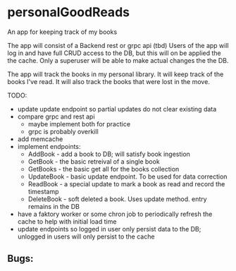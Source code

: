 # personalGoodReads
An app for keeping track of my books

The app will consist of a Backend rest or grpc api (tbd)
Users of the app will log in and have full CRUD access to the DB, but this will on be applied the the cache. Only a superuser will be able to make actual changes the the DB.

The app will track the books in my personal library. It will keep track of the books I've read. It will also track the books that were lost in the move. 

TODO:
- update update endpoint so partial updates do not clear existing data
- compare grpc and rest api
    - maybe implement both for practice
    - grpc is probably overkill
- add memcache
- implement endpoints:
    - AddBook - add a book to DB; will satisfy book ingestion
    - GetBook - the basic retreival of a single book
    - GetBooks - the basic get all for the books collection
    - UpdateBook - basic update endpoint. To be used for data correction
    - ReadBook - a special update to mark a book as read and record the timestamp
    - DeleteBook - soft deleted a book. Uses update method. entry remains in the DB
- have a faktory worker or some chron job to periodically refresh the cache to help with initial load time
- update endpoints so logged in user only persist data to the DB; unlogged in users will only persist to the cache

Bugs:
- 
